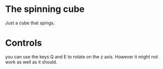 # The spinning cube

Just a cube that spings.

# Controls

you can use the keys Q and E to rotate on the z axis.
However it might not work as well as it should.
